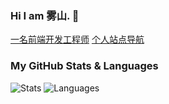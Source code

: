 ### Hi I am 雾山. 👋

[一名前端开发工程师](https://www.666986.xyz)
[个人站点导航](https://hillroad.pages.dev)

### My GitHub Stats & Languages

![Stats](https://readme-steel.vercel.app/api?username=beer-on-ice&include_all_commits=true&hide_border=true&theme=kacho_ga) ![Languages](https://readme-steel.vercel.app/api/top-langs/?username=beer-on-ice&&show_icons=true&hide_border=true&theme=graywhite&layout=compact&langs_count=8&exclude_repo=CloudflareWarp)

